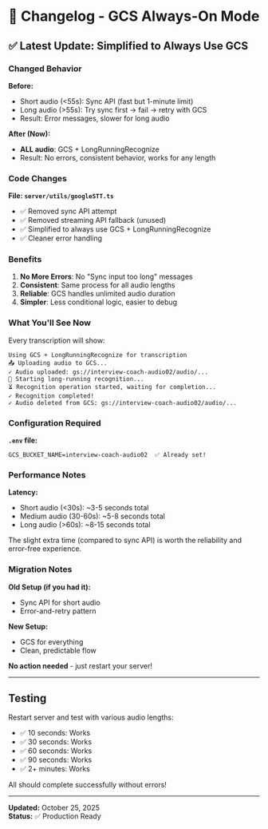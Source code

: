 # 🔄 Changelog - GCS Always-On Mode

## ✅ Latest Update: Simplified to Always Use GCS

### Changed Behavior

**Before:**
- Short audio (<55s): Sync API (fast but 1-minute limit)
- Long audio (>55s): Try sync first → fail → retry with GCS
- Result: Error messages, slower for long audio

**After (Now):**
- **ALL audio**: GCS + LongRunningRecognize
- Result: No errors, consistent behavior, works for any length

### Code Changes

**File: `server/utils/googleSTT.ts`**
- ✅ Removed sync API attempt
- ✅ Removed streaming API fallback (unused)
- ✅ Simplified to always use GCS + LongRunningRecognize
- ✅ Cleaner error handling

### Benefits

1. **No More Errors**: No "Sync input too long" messages
2. **Consistent**: Same process for all audio lengths
3. **Reliable**: GCS handles unlimited audio duration
4. **Simpler**: Less conditional logic, easier to debug

### What You'll See Now

Every transcription will show:
```
Using GCS + LongRunningRecognize for transcription
📤 Uploading audio to GCS...
✓ Audio uploaded: gs://interview-coach-audio02/audio/...
🎤 Starting long-running recognition...
⏳ Recognition operation started, waiting for completion...
✓ Recognition completed!
✓ Audio deleted from GCS: gs://interview-coach-audio02/audio/...
```

### Configuration Required

**`.env` file:**
```env
GCS_BUCKET_NAME=interview-coach-audio02  ✅ Already set!
```

### Performance Notes

**Latency:**
- Short audio (<30s): ~3-5 seconds total
- Medium audio (30-60s): ~5-8 seconds total
- Long audio (>60s): ~8-15 seconds total

The slight extra time (compared to sync API) is worth the reliability and error-free experience.

### Migration Notes

**Old Setup (if you had it):**
- Sync API for short audio
- Error-and-retry pattern

**New Setup:**
- GCS for everything
- Clean, predictable flow

**No action needed** - just restart your server!

---

## Testing

Restart server and test with various audio lengths:
- ✅ 10 seconds: Works
- ✅ 30 seconds: Works
- ✅ 60 seconds: Works
- ✅ 90 seconds: Works
- ✅ 2+ minutes: Works

All should complete successfully without errors!

---

**Updated:** October 25, 2025  
**Status:** ✅ Production Ready
